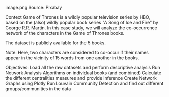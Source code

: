 image.png
Source: Pixabay

Context
Game of Thrones is a wildly popular television series by HBO, based on the (also) wildly popular book series "A Song of Ice and Fire" by George R.R. Martin. In this case study, we will analyze the co-occurrence network of the characters in the Game of Thrones books.

The dataset is publicly available for the 5 books.

Note: Here, two characters are considered to co-occur if their names appear in the vicinity of 15 words from one another in the books.

Objectives:
Load all the raw datasets and perform descriptive analysis
Run Network Analysis Algorithms on individual books (and combined)
Calculate the different centralities measures and provide inference
Create Network Graphs using Plotly
Run Louvain Community Detection and find out different groups/communities in the data
